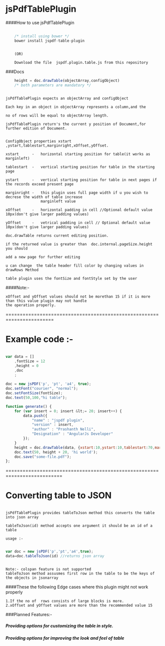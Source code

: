 jsPdfTablePlugin
================

####How to use jsPdfTablePlugin

```javascript
	
	/* install using bower */
	bower install jspdf-table-plugin
	
```
```
	(OR)
```
```
	Download the file  jspdf.plugin.table.js from this repository

```

###Docs

```javascript
	height = doc.drawTable(objectArray,configObject) 
	/* both parameters are mandatory */
```

```

jsPdfTablePlugin expects an objectArray and configObject

Each key in an object in objectArray represents a column,and the 

no of rows will be equal to objectArray length.

jsPdfTablePlugin return's the current y position of Document,for further edition of Document.


ConfigObject properties xstart ,ystart,tablestart,marginright,xOffset,yOffset.

xstart      -  	horizontal starting position for table(it works as marginleft) 

tablestart  -  	vertical starting position for table in the starting page

ystart      -  	vertical starting position for table in next pages if the records exceed present page

marginright -  	this plugin uses full page width if u you wish to decrese the width of table increase 
                marginleft value

xOffset     -  	horizontal padding in cell //Optional default value 10px(don't give larger padding values)

yOffset     -  	vetrical padding in cell // Optional default value 10px(don't give larger padding values)

doc.drawTable returns current editing position.  

if the returned value is greater than  doc.internal.pageSize.height you should 
 
add a new page for further editing

u can change  the table header fill color by changing values in drawRows Method 

table plugin uses the fontSize and fontStyle set by the user

```

####Note:-

```
xOffset and yOffset values should not be morethan 15 if it is more than this value plugin may not handle
the operation properly.

```


=======================================================================

Example code :-
===================================================================
```javascript

var data = []
    ,fontSize = 12
    ,height = 0
    ,doc
    ;
	
doc = new jsPDF('p', 'pt', 'a4', true);
doc.setFont("courier", "normal");
doc.setFontSize(fontSize);
doc.text(50,100,"hi table");

function generate() {
	for (var insert = 0; insert &lt;= 20; insert++) {
		data.push({
			"name" : "jspdf plugin",
			"version" : insert,
			"author" : "Prashanth Nelli",
			"Designation" : "AngularJs Developer"
		});
	}
	height = doc.drawTable(data, {xstart:10,ystart:10,tablestart:70,marginleft:50});
	doc.text(50, height + 20, 'hi world');
	doc.save("some-file.pdf");
};

```
==========================================================================

Converting table to JSON
==============================  
```

jsPdfTablePlugin provides tableToJson method this converts the table into json array

tableToJson(id) method accepts one argument it should be an id of a table 

usage :-

```

```javascript

var doc = new jsPDF('p','pt','a4',true);
data=doc.tableToJson(id) //returns json array

```

```

Note:- colspan feature is not supported
tableToJson method assusmes first row in the table to be the keys of the objects in jsonarray

```


####These the following Edge cases where this plugin might not work properly
```
1.If the no of  rows consists of large blocks is more.
2.xOffset and yOffset values are more than the recommended value 15

```

###Planned Features:-

##### Providing options for customizing the table in style.
##### Providing options for improving the look and feel of table


